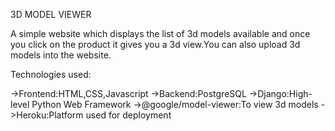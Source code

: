 3D MODEL VIEWER

A simple website which displays the list of 3d models available and once you click on the product it gives you a 3d view.You can also upload 3d models into the website.

Technologies used:

->Frontend:HTML,CSS,Javascript
->Backend:PostgreSQL
->Django:High-level Python Web Framework
->@google/model-viewer:To view 3d models
->Heroku:Platform used for deployment


